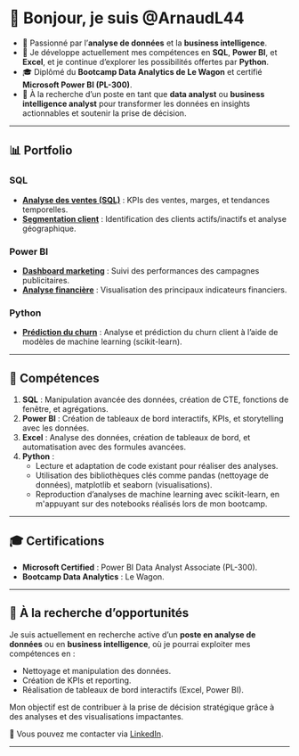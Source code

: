 # 👋 Bonjour, je suis @ArnaudL44

- 🌟 Passionné par l’**analyse de données** et la **business intelligence**.
- 🌱 Je développe actuellement mes compétences en **SQL**, **Power BI**, et **Excel**, et je continue d’explorer les possibilités offertes par **Python**.
- 🎓 Diplômé du **Bootcamp Data Analytics de Le Wagon** et certifié **Microsoft Power BI (PL-300)**.
- 🤝 À la recherche d’un poste en tant que **data analyst** ou **business intelligence analyst** pour transformer les données en insights actionnables et soutenir la prise de décision.

---

## 📊 Portfolio

### SQL
- **[Analyse des ventes (SQL)](lien-vers-projet)** : KPIs des ventes, marges, et tendances temporelles.
- **[Segmentation client](lien-vers-projet)** : Identification des clients actifs/inactifs et analyse géographique.

### Power BI
- **[Dashboard marketing](lien-vers-projet)** : Suivi des performances des campagnes publicitaires.
- **[Analyse financière](lien-vers-projet)** : Visualisation des principaux indicateurs financiers.

### Python
- **[Prédiction du churn](lien-vers-projet)** : Analyse et prédiction du churn client à l’aide de modèles de machine learning (scikit-learn).

---

## 🎯 Compétences

1. **SQL** : Manipulation avancée des données, création de CTE, fonctions de fenêtre, et agrégations.
2. **Power BI** : Création de tableaux de bord interactifs, KPIs, et storytelling avec les données.
3. **Excel** : Analyse des données, création de tableaux de bord, et automatisation avec des formules avancées.
4. **Python** :
   - Lecture et adaptation de code existant pour réaliser des analyses.
   - Utilisation des bibliothèques clés comme pandas (nettoyage de données), matplotlib et seaborn (visualisations).
   - Reproduction d’analyses de machine learning avec scikit-learn, en m'appuyant sur des notebooks réalisés lors de mon bootcamp.

---

## 🎓 Certifications

- **Microsoft Certified** : Power BI Data Analyst Associate (PL-300).
- **Bootcamp Data Analytics** : Le Wagon.

---

## 🚀 À la recherche d’opportunités

Je suis actuellement en recherche active d’un **poste en analyse de données** ou en **business intelligence**, où je pourrai exploiter mes compétences en :
- Nettoyage et manipulation des données.
- Création de KPIs et reporting.
- Réalisation de tableaux de bord interactifs (Excel, Power BI).

Mon objectif est de contribuer à la prise de décision stratégique grâce à des analyses et des visualisations impactantes.

📧 Vous pouvez me contacter via [LinkedIn](https://www.linkedin.com/in/arnaud-le-merre).

---

